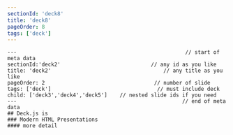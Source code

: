 ```yaml
---
sectionId: 'deck8'
title: 'deck8'
pageOrder: 8
tags: ['deck']
---
```

    ---                                                      // start of meta data
    sectionId:'deck2'                             // any id as you like
    title: 'deck2'                                    // any title as you like
    pageOrder: 2                                   // number of slide
    tags: ['deck']                                  // must include deck
    child: ['deck3','deck4','deck5']    // nested slide ids if you need
    ---                                                     // end of meta data
    ## Deck.js is
    ### Modern HTML Presentations
    #### more detail
